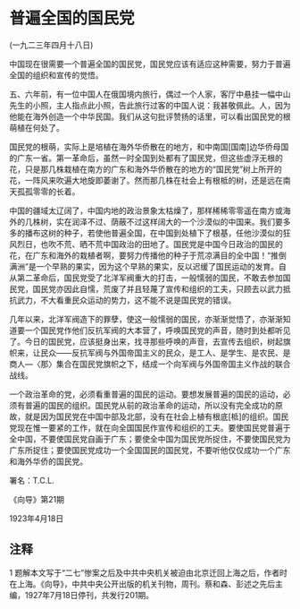 # 普遍全国的国民党

 

(一九二三年四月十八日)

 

中国现在很需要一个普遍全国的国民党，国民党应该有适应这种需要，努力于普遍全国的组织和宣传的觉悟。

五、六年前，有一位中国人在俄国境内旅行，偶过一个人家，客厅中悬挂一幅中山先生的小照，主人指点此小照，告此旅行过客的中国人说：我甚敬佩此。人，因为他能在海外创造一个中华民国。我们从这句批评赞扬的话里，可以看出国民党的根萌植在何处了。

国民党的根萌，实际上是培植在海外华侨散在的地方，和中南国[国南]边华侨母国的广东一省。第一革命后，虽然一时全国到处都有了国民党，但这些虚浮无根的花，只是那几株栽植在南方的广东和海外华侨散在的地方的“国民党”树上所开的花，一阵风来吹遍大地旋即萎谢了。然而那几株在社会上有根柢的树，还是远在南天孤孤零零的长着。

中国的疆域太辽阔了，中国内地的政治景象太枯燥了，那样稀稀零零遥在南方或海外的几株树，实在润泽不过、荫蔽不过这样阔大的一个沙漠似的中国来。我们要多多的播布这树的种子，若使他普遍全国，在中国到处植下了根基，任他沙漠似的狂风烈日，也吹不荒、晒不荒中国政治的田地了。国民党是中国今日政治的国民的花，在广东和海外的栽植者啊，要努力传播他的种子于荒凉满目的全中国！“推倒满洲”是一个早熟的果实，因为这个早熟的果实，反以迟缓了国民运动的发育。自从第二革命后，国民党受了北洋军阀重大的打击，一般懦弱的国民，不敢去参加国民党，国民党亦因此自懦，荒废了并且轻蔑了宣传和组织的工夫，只顾去以武力抵抗武力，不大看重民众运动的势力，这不能不说是国民党的错误。

几年以来，北洋军阀造下的罪孽，使这一般懦弱的国民，亦渐渐觉悟了，亦渐渐知道要一个国民党作他们反抗军阀的大本营了，呼唤国民党的声音，随时到处都听见了。今日的国民党，应该挺身出来，找寻那些呼唤的声音，去宣传去组织，树起旗帜来，让民众——反抗军阀与外国帝国主义的民众，是工人、是学生、是农民、是商人—〈那〉集合在国民党旗帜之下，结成一个向军阀与外国帝国主义作战的联合战线。

一个政治革命的党，必须看重普遍的国民的运动。要想发展普遍的国民的运动，必须有普遍的国民的组织。国民党从前的政治革命的运动，所以没有完全成功的原故，就是因为国民党在中国中部及北部，没有在社会上植有根底[柢]的组织。国民党现在惟一要紧的工作，就在向全国国民作宣传和组织的工夫。要使国民党普遍于全中国，不要使国民党自画于广东；要使全中国为国民党所捉住，不要使国民党为广东所捉住；要使国民党成功一个全国国民的国民党，不要听他仅仅成功一个广东和海外华侨的国民党。

 

署名：T.C.L.

《向导》第21期

1923年4月18日

 

## 注释
1 题解本文写于“二七”惨案之后及中共中央机关被迫由北京迁回上海之后，作者时在上海。《向导》，中共中央公开出版的机关刊物，周刊。蔡和森、彭述之先后主编，1927年7月18日停刊，共发行201期。
